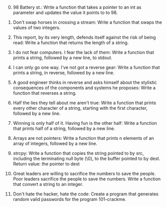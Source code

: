 0. 98 Battery st.: Write a function that takes a pointer to an int as parameter and updates the value it points to to 98.

1. Don't swap horses in crossing a stream: Write a function that swaps the values of two integers.

2. This report, by its very length, defends itself against the risk of being read: Write a function that returns the length of a string.

3. I do not fear computers. I fear the lack of them: Write a function that prints a string, followed by a new line, to stdout.

4. I can only go one way. I've not got a reverse gear: Write a function that prints a string, in reverse, followed by a new line.

5. A good engineer thinks in reverse and asks himself about the stylistic consequences of the components and systems he proposes: Write a function that reverses a string.

6. Half the lies they tell about me aren't true: Write a function that prints every other character of a string, starting with the first character, followed by a new line.

7. Winning is only half of it. Having fun is the other half: Write a function that prints half of a string, followed by a new line.

8. Arrays are not pointers: Write a function that prints n elements of an array of integers, followed by a new line.

9. strcpy: Write a function that copies the string pointed to by src, including the terminating null byte (\0), to the buffer pointed to by dest. Return value: the pointer to dest

10. Great leaders are willing to sacrifice the numbers to save the people. Poor leaders sacrifice the people to save the numbers. Write a function that convert a string to an integer.

11. Don't hate the hacker, hate the code: Create a program that generates random valid passwords for the program 101-crackme.
